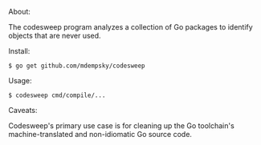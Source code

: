 About:

The codesweep program analyzes a collection of Go packages to identify
objects that are never used.

Install:

    $ go get github.com/mdempsky/codesweep

Usage:

    $ codesweep cmd/compile/...

Caveats:

Codesweep's primary use case is for cleaning up the Go toolchain's
machine-translated and non-idiomatic Go source code.

